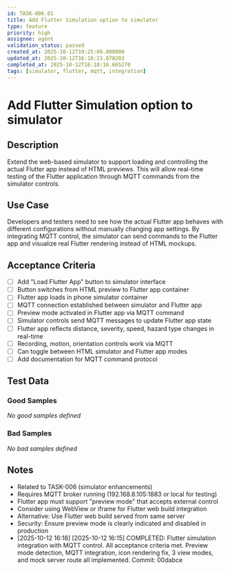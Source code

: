 ```yaml
---
id: TASK-006.01
title: Add Flutter Simulation option to simulator
type: feature
priority: high
assignee: agent
validation_status: passed
created_at: 2025-10-12T19:25:00.000000
updated_at: 2025-10-12T16:18:23.878203
completed_at: 2025-10-12T16:18:16.665270
tags: [simulator, flutter, mqtt, integration]
---
```


# Add Flutter Simulation option to simulator

## Description

Extend the web-based simulator to support loading and controlling the actual Flutter app instead of HTML previews. This will allow real-time testing of the Flutter application through MQTT commands from the simulator controls.

## Use Case

Developers and testers need to see how the actual Flutter app behaves with different configurations without manually changing app settings. By integrating MQTT control, the simulator can send commands to the Flutter app and visualize real Flutter rendering instead of HTML mockups.

## Acceptance Criteria

- [ ] Add "Load Flutter App" button to simulator interface
- [ ] Button switches from HTML preview to Flutter app container
- [ ] Flutter app loads in phone simulator container
- [ ] MQTT connection established between simulator and Flutter app
- [ ] Preview mode activated in Flutter app via MQTT command
- [ ] Simulator controls send MQTT messages to update Flutter app state
- [ ] Flutter app reflects distance, severity, speed, hazard type changes in real-time
- [ ] Recording, motion, orientation controls work via MQTT
- [ ] Can toggle between HTML simulator and Flutter app modes
- [ ] Add documentation for MQTT command protocol

## Test Data

### Good Samples
_No good samples defined_

### Bad Samples
_No bad samples defined_

## Notes

- Related to TASK-006 (simulator enhancements)
- Requires MQTT broker running (192.168.8.105:1883 or local for testing)
- Flutter app must support "preview mode" that accepts external control
- Consider using WebView or iframe for Flutter web build integration
- Alternative: Use Flutter web build served from same server
- Security: Ensure preview mode is clearly indicated and disabled in production
- [2025-10-12 16:18] [2025-10-12 16:15] COMPLETED: Flutter simulation integration with MQTT control. All acceptance criteria met. Preview mode detection, MQTT integration, icon rendering fix, 3 view modes, and mock server route all implemented. Commit: 00dabce
